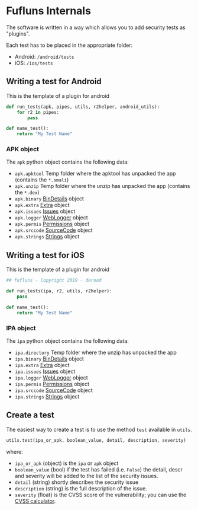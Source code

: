 # Fufluns Internals

The software is written in a way which allows you to add security tests as "plugins".

Each test has to be placed in the appropriate folder:
 - Android: `/android/tests`
 - iOS: `/ios/tests`

## Writing a test for Android

This is the template of a plugin for android
```py
def run_tests(apk, pipes, utils, r2helper, android_utils):
	for r2 in pipes:
        pass

def name_test():
	return "My Test Name"
```

### APK object

The `apk` python object contains the following data:

- `apk.apktool` Temp folder where the apktool has unpacked the app (contains the `*.smali`)
- `apk.unzip` Temp folder where the unzip has unpacked the app (contains the `*.dex`)
- `apk.binary` [BinDetails](https://github.com/wargio/fufluns/blob/master/report.py#L28) object
- `apk.extra` [Extra](https://github.com/wargio/fufluns/blob/master/report.py#L160) object
- `apk.issues` [Issues](https://github.com/wargio/fufluns/blob/master/report.py#L93) object
- `apk.logger` [WebLogger](https://github.com/wargio/fufluns/blob/master/report.py#L183) object
- `apk.permis` [Permissions](https://github.com/wargio/fufluns/blob/master/report.py#L72) object
- `apk.srccode` [SourceCode](https://github.com/wargio/fufluns/blob/master/report.py#L116) object
- `apk.strings` [Strings](https://github.com/wargio/fufluns/blob/master/report.py#L136) object

## Writing a test for iOS

This is the template of a plugin for android
```py
## fufluns - Copyright 2019 - deroad

def run_tests(ipa, r2, utils, r2helper):
    pass

def name_test():
	return "My Test Name"
```

### IPA object

The `ipa` python object contains the following data:

- `ipa.directory` Temp folder where the unzip has unpacked the app
- `ipa.binary` [BinDetails](https://github.com/wargio/fufluns/blob/master/report.py#L28) object
- `ipa.extra` [Extra](https://github.com/wargio/fufluns/blob/master/report.py#L160) object
- `ipa.issues` [Issues](https://github.com/wargio/fufluns/blob/master/report.py#L93) object
- `ipa.logger` [WebLogger](https://github.com/wargio/fufluns/blob/master/report.py#L183) object
- `ipa.permis` [Permissions](https://github.com/wargio/fufluns/blob/master/report.py#L72) object
- `ipa.srccode` [SourceCode](https://github.com/wargio/fufluns/blob/master/report.py#L116) object
- `ipa.strings` [Strings](https://github.com/wargio/fufluns/blob/master/report.py#L136) object

## Create a test

The easiest way to create a test is to use the method `test` available in `utils`.

```py
utils.test(ipa_or_apk, boolean_value, detail, description, severity)
```
where:

- `ipa_or_apk` (object) is the `ipa` or `apk` object
- `boolean_value` (bool) if the test has failed (i.e. `False`) the detail, descr and severity will be added to the list of the security issues.
- `detail` (string) shortly describes the security issue
- `description` (string) is the full description of the issue.
- `severity` (float) is the CVSS score of the vulnerability; you can use the [CVSS calculator](https://www.first.org/cvss/calculator/3.0).

